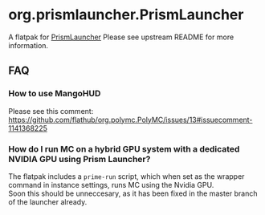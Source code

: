# org.prismlauncher.PrismLauncher

A flatpak for [PrismLauncher](https://github.com/PrismLauncher/PrismLauncher)
Please see upstream README for more information.

## FAQ

### How to use MangoHUD

Please see this comment: https://github.com/flathub/org.polymc.PolyMC/issues/13#issuecomment-1141368225

### How do I run MC on a hybrid GPU system with a dedicated NVIDIA GPU using Prism Launcher?

The flatpak includes a `prime-run` script, which when set as the wrapper command in instance settings, runs MC using the Nvidia GPU.  
Soon this should be unneccesary, as it has been fixed in the master branch of the launcher already.
